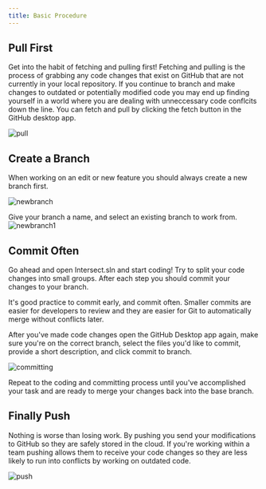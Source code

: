 ```yaml
---
title: Basic Procedure
---
```


## Pull First

Get into the habit of fetching and pulling first! Fetching and pulling is the process of grabbing any code changes that exist on GitHub that are not currently in your local repository. If you continue to branch and make changes to outdated or potentially modified code you may end up finding yourself in a world where you are dealing with unneccessary code conflcits down the line. You can fetch and pull by clicking the fetch button in the GitHub desktop app.

![pull](https://www.ascensiongamedev.com/resources/filehost/1dc5c0a9a7bc2d5392be4e628e8d24f3.png)

## Create a Branch

When working on an edit or new feature you should always create a new branch first.

![newbranch](https://www.ascensiongamedev.com/resources/filehost/d06fcf06ae13fb387bd1f3bd1947972c.png)

Give your branch a name, and select an existing branch to work from.
![newbranch1](https://www.ascensiongamedev.com/resources/filehost/0d992fa719eabdfdc3a3f6801b0242a8.png)

## Commit Often

Go ahead and open Intersect.sln and start coding! Try to split your code changes into small groups. After each step you should commit your changes to your branch.

It's good practice to commit early, and commit often. Smaller commits are easier for developers to review and they are easier for Git to automatically merge without conflicts later.

After you've made code changes open the GitHub Desktop app again, make sure you're on the correct branch, select the files you'd like to commit, provide a short description, and click commit to branch.

![committing](https://www.ascensiongamedev.com/resources/filehost/322122ce55210b93109fdf532f3d0875.png)

Repeat to the coding and committing process until you've accomplished your task and are ready to merge your changes back into the base branch.

## Finally Push

Nothing is worse than losing work. By pushing you send your modifications to GitHub so they are safely stored in the cloud. If you're working within a team pushing allows them to receive your code changes so they are less likely to run into conflicts by working on outdated code.

![push](https://www.ascensiongamedev.com/resources/filehost/11c94b0feb31e78d70699df140d6d1a6.png)
